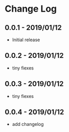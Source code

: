 # Change Log
## 0.0.1 - 2019/01/12
- Initial release

## 0.0.2 - 2019/01/12
- tiny fiexes

## 0.0.3 - 2019/01/12
- tiny fiexes

## 0.0.4 - 2019/01/12
- add changelog